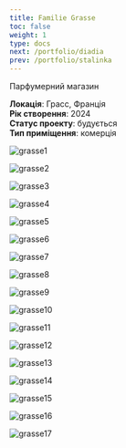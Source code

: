 ```yaml
---
title: Familie Grasse
toc: false
weight: 1
type: docs
next: /portfolio/diadia
prev: /portfolio/stalinka
---
```


Парфумерний магазин

**Локація**: Грасс, Франція\
**Рік створення**: 2024\
**Статус проекту**: будується\
**Тип приміщення**: комерція

![grasse1](1.jpg)

![grasse2](2.jpg)

![grasse3](3.jpg)

![grasse4](4.jpg)

![grasse5](5.jpg)

![grasse6](6.jpg)

![grasse7](7.jpg)

![grasse8](8.jpg)

![grasse9](9.jpg)

![grasse10](10.jpg)

![grasse11](11.jpg)

![grasse12](12.jpg)

![grasse13](13.jpg)

![grasse14](14.jpg)

![grasse15](15.jpg)

![grasse16](16.jpg)

![grasse17](17.jpg)
